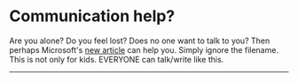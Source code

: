 # Communication help?

Are you alone? Do you feel lost? Does no one want to talk to you? Then perhaps Microsoft's <a href="http://www.microsoft.com/athome/security/children/kidtalk.mspx">new article</a> can help you. Simply ignore the filename. This is not only for kids. EVERYONE can talk/write like this.

-------------------------------

